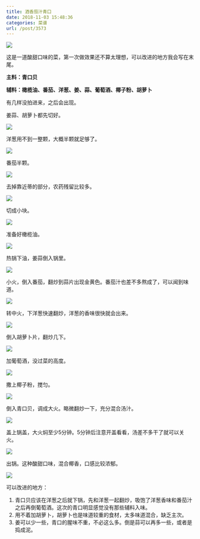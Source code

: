 ```yaml
---
title: 酒香茄汁青口
date: 2018-11-03 15:48:36
categories: 菜谱
url: /post/3573
---
```


![](https://storageapi.fleek.co/0a3a8890-e65e-47ce-93d7-0442b9209d38-bucket/blog/posts/2018-11/2018-11-03-13.40.20.jpg)

这是一道酸甜口味的菜，第一次做效果还不算太理想，可以改进的地方我会写在末尾。

**主料：青口贝**

**辅料：橄榄油、番茄、洋葱、姜、蒜、葡萄酒、椰子粉、胡萝卜**

有几样没拍进来，之后会出现。

姜蒜、胡萝卜都先切好。

![](https://storageapi.fleek.co/0a3a8890-e65e-47ce-93d7-0442b9209d38-bucket/blog/posts/2018-11/2018-11-03-12.46.46.jpg)

洋葱用不到一整颗，大概半颗就足够了。

![](https://storageapi.fleek.co/0a3a8890-e65e-47ce-93d7-0442b9209d38-bucket/blog/posts/2018-11/2018-11-03-12.50.30.jpg)

番茄半颗。

![](https://storageapi.fleek.co/0a3a8890-e65e-47ce-93d7-0442b9209d38-bucket/blog/posts/2018-11/2018-11-03-12.54.29.jpg)

去掉靠近蒂的部分，农药残留比较多。

![](https://storageapi.fleek.co/0a3a8890-e65e-47ce-93d7-0442b9209d38-bucket/blog/posts/2018-11/2018-11-03-13.02.10.jpg)

切成小块。

![](https://storageapi.fleek.co/0a3a8890-e65e-47ce-93d7-0442b9209d38-bucket/blog/posts/2018-11/2018-11-03-13.03.13.jpg)

准备好橄榄油。

![](https://storageapi.fleek.co/0a3a8890-e65e-47ce-93d7-0442b9209d38-bucket/blog/posts/2018-11/2018-11-03-13.04.22.jpg)

热锅下油，姜蒜倒入锅里。

![](https://storageapi.fleek.co/0a3a8890-e65e-47ce-93d7-0442b9209d38-bucket/blog/posts/2018-11/2018-11-03-13.07.31.jpg)

小火，倒入番茄，翻炒到蒜片出现金黄色。番茄汁也差不多熬成了，可以闻到味道。

![](https://storageapi.fleek.co/0a3a8890-e65e-47ce-93d7-0442b9209d38-bucket/blog/posts/2018-11/2018-11-03-13.08.36.jpg)

转中火，下洋葱快速翻炒，洋葱的香味很快就会出来。

![](https://storageapi.fleek.co/0a3a8890-e65e-47ce-93d7-0442b9209d38-bucket/blog/posts/2018-11/2018-11-03-13.11.40.jpg)

倒入胡萝卜片，翻炒几下。

![](https://storageapi.fleek.co/0a3a8890-e65e-47ce-93d7-0442b9209d38-bucket/blog/posts/2018-11/2018-11-03-13.13.21.jpg)

加葡萄酒，没过菜的高度。

![](https://storageapi.fleek.co/0a3a8890-e65e-47ce-93d7-0442b9209d38-bucket/blog/posts/2018-11/2018-11-03-13.15.34.jpg)

撒上椰子粉，搅匀。

![](https://storageapi.fleek.co/0a3a8890-e65e-47ce-93d7-0442b9209d38-bucket/blog/posts/2018-11/2018-11-03-13.16.36.jpg)

倒入青口贝，调成大火。略微翻炒一下，充分混合汤汁。

![](https://storageapi.fleek.co/0a3a8890-e65e-47ce-93d7-0442b9209d38-bucket/blog/posts/2018-11/2018-11-03-13.17.48.jpg)

盖上锅盖，大火焖至少5分钟。5分钟后注意开盖看看，汤差不多干了就可以关火。

![](https://storageapi.fleek.co/0a3a8890-e65e-47ce-93d7-0442b9209d38-bucket/blog/posts/2018-11/2018-11-03-13.23.31.jpg)

出锅。这种酸甜口味，混合椰香，口感比较浓郁。

![](https://storageapi.fleek.co/0a3a8890-e65e-47ce-93d7-0442b9209d38-bucket/blog/posts/2018-11/2018-11-03-13.40.20.jpg)

可以改进的地方：
1. 青口贝应该在洋葱之后就下锅，先和洋葱一起翻炒，吸饱了洋葱香味和番茄汁之后再倒葡萄酒。这次的青口明显感觉没有那些辅料入味。
2. 用不着加胡萝卜，胡萝卜也是味道较重的食材，太多味道混合，缺乏主次。
3. 姜可以少一些，青口的腥味不重，不必这么多。倒是蒜可以再多一些，或者是捣成泥。